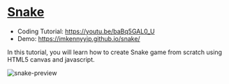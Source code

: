 # [Snake](https://youtu.be/baBq5GAL0_U)
- Coding Tutorial: https://youtu.be/baBq5GAL0_U
- Demo: https://imkennyyip.github.io/snake/

In this tutorial, you will learn how to create Snake game from scratch using HTML5 canvas and javascript.

![snake-preview](https://user-images.githubusercontent.com/78777681/163033854-f52af2c6-38f9-419c-a4cc-03b5a7b72703.png)
